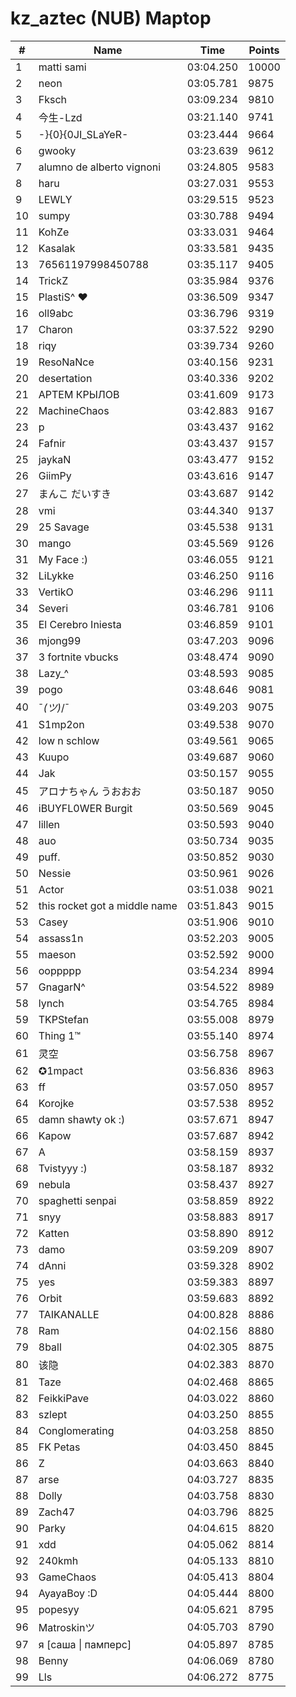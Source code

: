 # kz_aztec (NUB) Maptop

|  # | Name | Time | Points |
|-------------- | -------------- | -------------- | -------------- | 
| 1 | matti sami | 03:04.250 | 10000 | 
| 2 | neon | 03:05.781 | 9875 | 
| 3 | Fksch | 03:09.234 | 9810 | 
| 4 | 今生-Lzd | 03:21.140 | 9741 | 
| 5 | -}{0}{0JI_SLaYeR- | 03:23.444 | 9664 | 
| 6 | gwooky | 03:23.639 | 9612 | 
| 7 | alumno de alberto vignoni | 03:24.805 | 9583 | 
| 8 | haru | 03:27.031 | 9553 | 
| 9 | LEWLY | 03:29.515 | 9523 | 
| 10 | sumpy | 03:30.788 | 9494 | 
| 11 | KohZe | 03:33.031 | 9464 | 
| 12 | Kasalak | 03:33.581 | 9435 | 
| 13 | 76561197998450788 | 03:35.117 | 9405 | 
| 14 | TrickZ | 03:35.984 | 9376 | 
| 15 | PlastiS^ ♥ | 03:36.509 | 9347 | 
| 16 | oll9abc | 03:36.796 | 9319 | 
| 17 | Charon | 03:37.522 | 9290 | 
| 18 | riqy | 03:39.734 | 9260 | 
| 19 | ResoNaNce | 03:40.156 | 9231 | 
| 20 | desertation | 03:40.336 | 9202 | 
| 21 | АРТЕМ КРЫЛОВ | 03:41.609 | 9173 | 
| 22 | MachineChaos | 03:42.883 | 9167 | 
| 23 | p | 03:43.437 | 9162 | 
| 24 | Fafnir | 03:43.437 | 9157 | 
| 25 | jaykaN | 03:43.477 | 9152 | 
| 26 | GiimPy | 03:43.616 | 9147 | 
| 27 | まんこ だいすき | 03:43.687 | 9142 | 
| 28 | vmi | 03:44.340 | 9137 | 
| 29 | 25 Savage | 03:45.538 | 9131 | 
| 30 | mango | 03:45.569 | 9126 | 
| 31 | My Face :) | 03:46.055 | 9121 | 
| 32 | LiLykke | 03:46.250 | 9116 | 
| 33 | VertikO | 03:46.296 | 9111 | 
| 34 | Severi | 03:46.781 | 9106 | 
| 35 | El Cerebro Iniesta | 03:46.859 | 9101 | 
| 36 | mjong99 | 03:47.203 | 9096 | 
| 37 | 3 fortnite vbucks | 03:48.474 | 9090 | 
| 38 | Lazy_^ | 03:48.593 | 9085 | 
| 39 | pogo | 03:48.646 | 9081 | 
| 40 | ¯_(ツ)_/¯ | 03:49.203 | 9075 | 
| 41 | S1mp2on | 03:49.538 | 9070 | 
| 42 | low n schlow | 03:49.561 | 9065 | 
| 43 | Kuupo | 03:49.687 | 9060 | 
| 44 | Jak | 03:50.157 | 9055 | 
| 45 | アロナちゃん うおおお | 03:50.187 | 9050 | 
| 46 | iBUYFL0WER Burgit | 03:50.569 | 9045 | 
| 47 | lillen | 03:50.593 | 9040 | 
| 48 | auo | 03:50.734 | 9035 | 
| 49 | puff. | 03:50.852 | 9030 | 
| 50 | Nessie | 03:50.961 | 9026 | 
| 51 | Actor | 03:51.038 | 9021 | 
| 52 | this rocket got a middle name | 03:51.843 | 9015 | 
| 53 | Casey | 03:51.906 | 9010 | 
| 54 | assass1n | 03:52.203 | 9005 | 
| 55 | maeson | 03:52.592 | 9000 | 
| 56 | ooppppp | 03:54.234 | 8994 | 
| 57 | GnagarN^ | 03:54.522 | 8989 | 
| 58 | lynch | 03:54.765 | 8984 | 
| 59 | TKPStefan | 03:55.008 | 8979 | 
| 60 | Thing 1™ | 03:55.140 | 8974 | 
| 61 | 灵空 | 03:56.758 | 8967 | 
| 62 | ✪1mpact | 03:56.836 | 8963 | 
| 63 | ff | 03:57.050 | 8957 | 
| 64 | Korojke | 03:57.538 | 8952 | 
| 65 | damn shawty ok :) | 03:57.671 | 8947 | 
| 66 | Kapow | 03:57.687 | 8942 | 
| 67 | A | 03:58.159 | 8937 | 
| 68 | Tvistyyy :) | 03:58.187 | 8932 | 
| 69 | nebula | 03:58.437 | 8927 | 
| 70 | spaghetti senpai | 03:58.859 | 8922 | 
| 71 | snyy | 03:58.883 | 8917 | 
| 72 | Katten | 03:58.890 | 8912 | 
| 73 | damo | 03:59.209 | 8907 | 
| 74 | dAnni | 03:59.328 | 8902 | 
| 75 | yes | 03:59.383 | 8897 | 
| 76 | Orbit | 03:59.683 | 8892 | 
| 77 | TAIKANALLE | 04:00.828 | 8886 | 
| 78 | Ram | 04:02.156 | 8880 | 
| 79 | 8ball | 04:02.305 | 8875 | 
| 80 | 该隐 | 04:02.383 | 8870 | 
| 81 | Taze | 04:02.468 | 8865 | 
| 82 | FeikkiPave | 04:03.022 | 8860 | 
| 83 | szlept | 04:03.250 | 8855 | 
| 84 | Conglomerating | 04:03.258 | 8850 | 
| 85 | FK Petas | 04:03.450 | 8845 | 
| 86 | Z | 04:03.663 | 8840 | 
| 87 | arse | 04:03.727 | 8835 | 
| 88 | Dolly | 04:03.758 | 8830 | 
| 89 | Zach47 | 04:03.796 | 8825 | 
| 90 | Parky | 04:04.615 | 8820 | 
| 91 | xdd | 04:05.062 | 8814 | 
| 92 | 240kmh | 04:05.133 | 8810 | 
| 93 | GameChaos | 04:05.413 | 8804 | 
| 94 | AyayaBoy :D | 04:05.444 | 8800 | 
| 95 | popesyy | 04:05.621 | 8795 | 
| 96 | Matroskinツ | 04:05.703 | 8790 | 
| 97 | я [саша \| памперс] | 04:05.897 | 8785 | 
| 98 | Benny | 04:06.069 | 8780 | 
| 99 | Lls | 04:06.272 | 8775 | 

